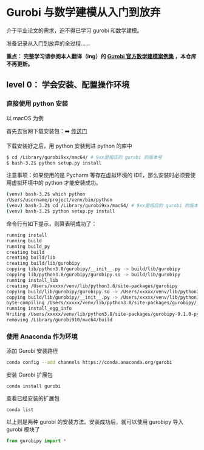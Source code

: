 
# Gurobi 与数学建模从入门到放弃

介于毕业论文的需求，迫不得已学习 gurobi 和数学建模。

准备记录从入门到放弃的全过程……

**重点： 完整学习请参阅本人翻译（ing）的 [Gurobi 官方数学建模案例集](https://github.com/arvinxx/gurobi-official-examples) ，本仓库不再更新。**

## level 0： 学会安装、配置操作环境

### 直接使用 python 安装

以 macOS 为例

首先去官网下载安装包：➡️ [传送门](https://www.gurobi.com/downloads/)

下载安装好之后，用 python 安装到进 python 的库中

```bash
$ cd /Library/gurobi9xx/mac64/ # 9xx是相应的 gurobi 的版本号
$ bash-3.2$ python setup.py install
```

注意事项：如果使用的是 Pycharm 等存在虚拟环境的 IDE，那么安装时必须要使用虚拟环境中的 python 才能安装成功。

```bash
(venv) bash-3.2$ which python
/Users/username/project/venv/bin/python
(venv) bash-3.2$ cd /Library/gurobi9xx/mac64/ # 9xx是相应的 gurobi 的版本号
(venv) bash-3.2$ python setup.py install
```

命令行有如下提示，则算表明成功了：

```bash
running install
running build
running build_py
creating build
creating build/lib
creating build/lib/gurobipy
copying lib/python3.8/gurobipy/__init__.py -> build/lib/gurobipy
copying lib/python3.8/gurobipy/gurobipy.so -> build/lib/gurobipy
running install_lib
creating /Users/xxxxx/venv/lib/python3.8/site-packages/gurobipy
copying build/lib/gurobipy/gurobipy.so -> /Users/xxxxx/venv/lib/python3.8/site-packages/gurobipy
copying build/lib/gurobipy/__init__.py -> /Users/xxxxx/venv/lib/python3.8/site-packages/gurobipy
byte-compiling /Users/xxxxx/venv/lib/python3.8/site-packages/gurobipy/__init__.py to __init__.cpython-38.pyc
running install_egg_info
Writing /Users/xxxxx/venv/lib/python3.8/site-packages/gurobipy-9.1.0-py3.8.egg-info
removing /Library/gurobi910/mac64/build
```

### 使用 Anaconda 作为环境

添加 Gurobi 安装路径

```bash
conda config --add channels https://conda.anaconda.org/gurobi
```

安装 Gurobi 扩展包

```
conda install gurobi
```

查看已经安装的扩展包

```
conda list
```

以上则是两种 gurobi 的安装方法。安装成功后，就可以使用 gurobipy 导入 gurobi 模块了

```python
from gurobipy import *
```
